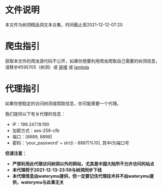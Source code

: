 # 文件说明

本文件为树洞精品洞文本合集，时间截止至2021-12-12-07:20

# 爬虫指引

获取本文件的爬虫源代码不公开，如果你想要利用爬虫爬取自己需要的树洞信息，请移步#595705（树洞）或 [链接](https://pastebin.com/rbNxqPDU) 或 [lambda](https://github.com/Btlmd/thuhole_crawler)

# 代理指引

如果你想稳定的访问树洞或爬取信息，你可能需要一个代理。

我们提供以下有关代理的信息：

- IP：199.247.19.190
- 加密方式：aes-256-cfb
- 端口：[8889, 8898]
- 密码：‘your_password’ + str((i - 8887)%10), 其中i为端口号

**但请注意：**

- **严禁利用此代理访问树洞以外的网站，尤其是中国大陆所不允许访问的站点**
- **本代理将于2021-12-13-23:59与树洞同步下线**
- **本代理信息由waterymu提供，但一定要记住代理技术并不由waterymu提供，waterymu与此事无关**
